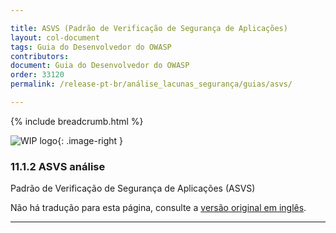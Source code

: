 ```yaml
---

title: ASVS (Padrão de Verificação de Segurança de Aplicações)
layout: col-document
tags: Guia do Desenvolvedor do OWASP
contributors:
document: Guia do Desenvolvedor do OWASP
order: 33120
permalink: /release-pt-br/análise_lacunas_segurança/guias/asvs/

---
```


{% include breadcrumb.html %}

<style type="text/css">
.image-right {
  height: 180px;
  display: block;
  margin-left: auto;
  margin-right: auto;
  float: right;
}
</style>

![WIP logo](../../../../assets/images/dg_wip.png "Trabalho em andamento"){: .image-right }

### 11.1.2 ASVS análise

Padrão de Verificação de Segurança de Aplicações (ASVS)

Não há tradução para esta página, consulte a [versão original em inglês][release130102].

----

[release130102]: https://github.com/OWASP/www-project-developer-guide/blob/main/draft/13-security-gap-analysis/01-guides/02-asvs.md

